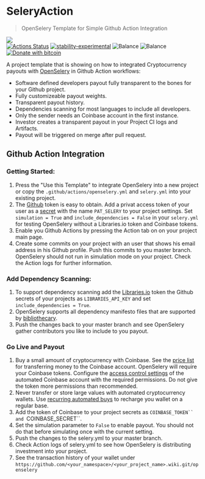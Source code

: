 # SeleryAction
> OpenSelery Template for Simple Github Action Integration

[![](https://img.shields.io/gitter/room/protontypes/openselery)](https://gitter.im/protontypes/openselery)        
[![Actions Status](https://github.com/protontypes/seleryexample/workflows/openselery/badge.svg)](https://github.com/protontypes/seleryexample/actions) 
[![stability-experimental](https://img.shields.io/badge/stability-experimental-orange.svg)](https://github.com/emersion/stability-badges#experimental)
![Balance](https://img.shields.io/endpoint?url=https://raw.githubusercontent.com/wiki/protontypes/seleryexample/openselery/balance_badge.json&style=flat&logo=bitcoin)  ![Balance](https://img.shields.io/endpoint?url=https://raw.githubusercontent.com/wiki/protontypes/seleryexample/openselery/native_balance_badge.json&style=flat&logo=bitcoin)
[![Donate with bitcoin](https://badgen.net/badge/Donate/3PVdiyLPR7MgaeFRJLW9mfuESZS2aAPX9w/orange?icon=bitcoin)](https://raw.githubusercontent.com/wiki/protontypes/openselery/seleryaction/wallet_qrcode.png)  

A project template that is showing on how to integrated Cryptocurrency payouts with [OpenSelery](https://github.com/protontypes/openselery) in Github Action workflows:     
* Software defined developers payout fully transparent to the bones for your Github project.
* Fully customizeable payout weights.
* Transparent payout history.
* Dependencies scanning for most languages to include all developers. 	
* Only the sender needs an Coinbase account in the first instance.	
* Investor creates a transparent payout in your Project CI logs and Artifacts.	
* Payout will be triggered on merge after pull request. 

## Github Action Integration

### Getting Started:
1. Press the "Use this Template" to integrate OpenSelery into a new project or copy the `.github/actions/openselery.yml` and `selery.yml` into your existing project.   
2. The [Github](https://github.com/settings/tokens) token is easy to obtain. Add a privat access token of your user as a [secret](https://help.github.com/en/actions/configuring-and-managing-workflows/creating-and-storing-encrypted-secrets) with the name `PAT_SELERY` to your project settings. Set `simulation = True` and `include_dependencies = False` in your `selery.yml` for testing OpenSelery without a Libraries.io token and Coinbase tokens.
3. Enable you Github Actions by pressing the Action tab on on your project main page.
4. Create some commits on your project with an user that shows his email address in his Github profile. Push this commits to you master branch. OpenSelery should not run in simulation mode on your project. Check the Action logs for further information.

### Add Dependency Scanning:
1. To support dependency scanning add the [Libraries.io](https://libraries.io/api) token the Github secrets of your projects as `LIBRARIES_API_KEY` and set `include_dependencies = True`. 
2. OpenSelery supports all dependency manifesto files that are supported by [bibliothecary](https://github.com/librariesio/bibliothecary).
3. Push the changes back to your master branch and see OpenSelery gather contributors you like to include to you payout. 

### Go Live and Payout
1. Buy a small amount of cryptocurrency with Coinbase. See the [price list](https://help.coinbase.com/en/coinbase/trading-and-funding/pricing-and-fees/fees.html) for transferring money to the Coinbase account. OpenSelery will require your Coinbase tokens. Configure the [access control settings](https://github.com/protontypes/openselery/wiki/Coinbase-Settings) of the automated Coinbase account with the required permissions. Do not give the token more permissions than recommended. 
2. Never transfer or store large values with automated cryptocurrency wallets. Use [recurring automated buys](https://blog.coinbase.com/easier-recurring-buys-and-sells-on-coinbase-9a3cd7ea934e) to recharge you wallet on a regular base. 
3. Add the token of Coinbase to your project secrets as `COINBASE_TOKEN`` and `COINBASE_SECRET``.
4. Set the simulation parameter to `False` to enable payout. You should not do that before simulating once with the current setting.
5. Push the changes to the selery.yml to your master branch.
6. Check Action logs of selery.yml to see how OpenSelery is distributing investment into your project.  
7. See the transaction history of your wallet under `https://github.com/<your_namespace>/<your_project_name>.wiki.git/openselery`
